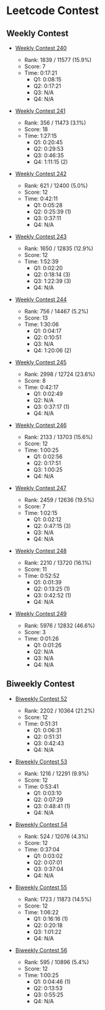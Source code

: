 # Leetcode Contest

## Weekly Contest

* [Weekly Contest 240](https://leetcode.com/contest/weekly-contest-240)
  * Rank: 1839 / 11577 (15.9%)
  * Score: 7
  * Time: 0:17:21
    * Q1: 0:08:15
    * Q2: 0:17:21
    * Q3: N/A
    * Q4: N/A

* [Weekly Contest 241](https://leetcode.com/contest/weekly-contest-241)
  * Rank: 356 / 11473 (3.1%)
  * Score: 18
  * Time: 1:27:15
    * Q1: 0:20:45
    * Q2: 0:29:53
    * Q3: 0:46:35
    * Q4: 1:11:15 (2)

* [Weekly Contest 242](https://leetcode.com/contest/weekly-contest-242)
  * Rank: 621 / 12400 (5.0%)
  * Score: 12
  * Time: 0:42:11
    * Q1: 0:05:28
    * Q2: 0:25:39 (1)
    * Q3: 0:37:11
    * Q4: N/A

* [Weekly Contest 243](https://leetcode.com/contest/weekly-contest-243)
  * Rank: 1650 / 12835 (12.9%)
  * Score: 12
  * Time: 1:52:39
    * Q1: 0:02:20
    * Q2: 0:18:14 (3)
    * Q3: 1:22:39 (3)
    * Q4: N/A

* [Weekly Contest 244](https://leetcode.com/contest/weekly-contest-244)
  * Rank: 756 / 14467 (5.2%)
  * Score: 13
  * Time: 1:30:06
    * Q1: 0:04:17
    * Q2: 0:10:51
    * Q3: N/A
    * Q4: 1:20:06 (2)

* [Weekly Contest 245](https://leetcode.com/contest/weekly-contest-245)
  * Rank: 2998 / 12724 (23.6%)
  * Score: 8
  * Time: 0:42:17
    * Q1: 0:02:49
    * Q2: N/A
    * Q3: 0:37:17 (1)
    * Q4: N/A

* [Weekly Contest 246](https://leetcode.com/contest/weekly-contest-246)
  * Rank: 2133 / 13703 (15.6%)
  * Score: 12
  * Time: 1:00:25
    * Q1: 0:02:56
    * Q2: 0:17:51
    * Q3: 1:00:25
    * Q4: N/A

* [Weekly Contest 247](https://leetcode.com/contest/weekly-contest-247)
  * Rank: 2459 / 12636 (19.5%)
  * Score: 7
  * Time: 1:02:15	
    * Q1: 0:02:12
    * Q2: 0:47:15 (3)
    * Q3: N/A
    * Q4: N/A

* [Weekly Contest 248](https://leetcode.com/contest/weekly-contest-248)
  * Rank: 2210 / 13720 (16.1%)
  * Score: 11
  * Time: 0:52:52	
    * Q1: 0:01:39
    * Q2: 0:13:25 (1)
    * Q3: 0:42:52 (1)
    * Q4: N/A

* [Weekly Contest 249](https://leetcode.com/contest/weekly-contest-249)
  * Rank: 5976 / 12832 (46.6%)
  * Score: 3
  * Time: 0:01:26	
    * Q1: 0:01:26	
    * Q2: N/A
    * Q3: N/A
    * Q4: N/A

## Biweekly Contest

* [Biweekly Contest 52](https://leetcode.com/contest/biweekly-contest-52)
  * Rank: 2202 / 10364 (21.2%)
  * Score: 12
  * Time: 0:51:31
    * Q1: 0:06:31
    * Q2: 0:51:31
    * Q3: 0:42:43
    * Q4: N/A

* [Biweekly Contest 53](https://leetcode.com/contest/biweekly-contest-53)
  * Rank: 1216 / 12291 (9.9%)
  * Score: 12
  * Time: 0:53:41
    * Q1: 0:03:10
    * Q2: 0:07:29
    * Q3: 0:48:41 (1)
    * Q4: N/A

* [Biweekly Contest 54](https://leetcode.com/contest/biweekly-contest-54)
  * Rank: 524 / 12076 (4.3%)
  * Score: 12
  * Time: 0:37:04
    * Q1: 0:03:02
    * Q2: 0:07:01
    * Q3: 0:37:04
    * Q4: N/A

* [Biweekly Contest 55](https://leetcode.com/contest/biweekly-contest-55)
  * Rank: 1723 / 11873 (14.5%)
  * Score: 12
  * Time: 1:06:22
    * Q1: 0:16:16 (1)
    * Q2: 0:20:18
    * Q3: 1:01:22
    * Q4: N/A

* [Biweekly Contest 56](https://leetcode.com/contest/biweekly-contest-56)
  * Rank: 595 / 10896 (5.4%)
  * Score: 12
  * Time: 1:00:25
    * Q1: 0:04:46 (1)
    * Q2: 0:13:53
    * Q3: 0:55:25
    * Q4: N/A